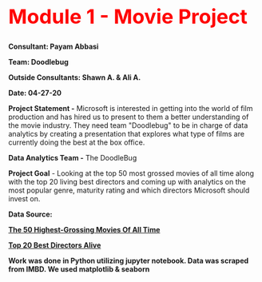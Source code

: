 <b><h1 style="color:red;font-size:40px;">Module 1 - Movie Project</h1>

Consultant: Payam Abbasi

Team: Doodlebug

Outside Consultants: Shawn A. & Ali A.

Date: 04-27-20</b>

<b>Project Statement -</b> Microsoft is interested in getting into the world of film production and has hired us to present to them a better understanding of the movie industry. They need team "Doodlebug" to be in charge of data analytics by creating a presentation that explores what type of films are currently doing the best at the box office. 

<b>Data Analytics Team -</b> The DoodleBug 

<b>Project Goal</b> - Looking at the top 50 most grossed movies of all time along with the top 20 living best directors and coming up with analytics on the most popular genre, maturity rating and which directors Microsoft should invest on.

<b>Data Source:<b> 

<a href="https://www.imdb.com/list/ls000021718/">The 50 Highest-Grossing Movies Of All Time</a>

<a href="https://www.imdb.com/list/ls000026027/">Top 20 Best Directors Alive</a>

<b>Work was done in Python utilizing jupyter notebook. Data was scraped from IMBD.
We used <b>matplotlib & seaborn</b>
